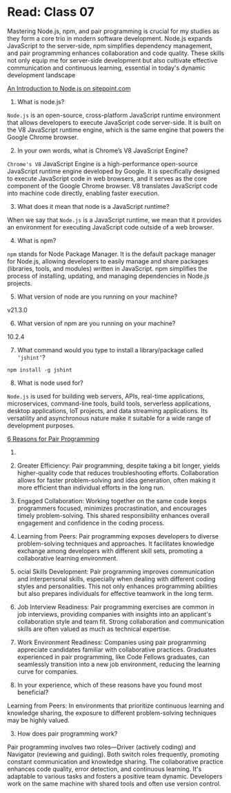 # Read: Class 07

Mastering Node.js, npm, and pair programming is crucial for my studies as they form a core trio in modern software development. Node.js expands JavaScript to the server-side, npm simplifies dependency management, and pair programming enhances collaboration and code quality. These skills not only equip me for server-side development but also cultivate effective communication and continuous learning, essential in today's dynamic development landscape

[An Introduction to Node.js on sitepoint.com](https://www.sitepoint.com/an-introduction-to-node-js)

1. What is node.js?

`Node.js` is an open-source, cross-platform JavaScript runtime environment that allows developers to execute JavaScript code server-side. It is built on the V8 JavaScript runtime engine, which is the same engine that powers the Google Chrome browser.

2. In your own words, what is Chrome’s V8 JavaScript Engine?

`Chrome's V8` JavaScript Engine is a high-performance open-source JavaScript runtime engine developed by Google. It is specifically designed to execute JavaScript code in web browsers, and it serves as the core component of the Google Chrome browser. V8 translates JavaScript code into machine code directly, enabling faster execution.

3. What does it mean that node is a JavaScript runtime?

When we say that `Node.js` is a JavaScript runtime, we mean that it provides an environment for executing JavaScript code outside of a web browser.

4. What is npm?

`npm` stands for Node Package Manager. It is the default package manager for Node.js, allowing developers to easily manage and share packages (libraries, tools, and modules) written in JavaScript. npm simplifies the process of installing, updating, and managing dependencies in Node.js projects.

5. What version of node are you running on your machine?

v21.3.0

6. What version of npm are you running on your machine?

10.2.4

7. What command would you type to install a library/package called `‘jshint’`?

`npm install -g jshint`

8. What is node used for?

`Node.js` is used for building web servers, APIs, real-time applications, microservices, command-line tools, build tools, serverless applications, desktop applications, IoT projects, and data streaming applications. Its versatility and asynchronous nature make it suitable for a wide range of development purposes.

[6 Reasons for Pair Programming](https://www.codefellows.org/blog/6-reasons-for-pair-programming/)

1. 


1. Greater Efficiency: Pair programming, despite taking a bit longer, yields higher-quality code that reduces troubleshooting efforts. Collaboration allows for faster problem-solving and idea generation, often making it more efficient than individual efforts in the long run.

2. Engaged Collaboration: Working together on the same code keeps programmers focused, minimizes procrastination, and encourages timely problem-solving. This shared responsibility enhances overall engagement and confidence in the coding process.

3. Learning from Peers: Pair programming exposes developers to diverse problem-solving techniques and approaches. It facilitates knowledge exchange among developers with different skill sets, promoting a collaborative learning environment.

4. ocial Skills Development: Pair programming improves communication and interpersonal skills, especially when dealing with different coding styles and personalities. This not only enhances programming abilities but also prepares individuals for effective teamwork in the long term.

5. Job Interview Readiness: Pair programming exercises are common in job interviews, providing companies with insights into an applicant's collaboration style and team fit. Strong collaboration and communication skills are often valued as much as technical expertise.

6. Work Environment Readiness: Companies using pair programming appreciate candidates familiar with collaborative practices. Graduates experienced in pair programming, like Code Fellows graduates, can seamlessly transition into a new job environment, reducing the learning curve for companies.

2. In your experience, which of these reasons have you found most beneficial?

Learning from Peers: In environments that prioritize continuous learning and knowledge sharing, the exposure to different problem-solving techniques may be highly valued.

3. How does pair programming work?

Pair programming involves two roles—Driver (actively coding) and Navigator (reviewing and guiding). Both switch roles frequently, promoting constant communication and knowledge sharing. The collaborative practice enhances code quality, error detection, and continuous learning. It's adaptable to various tasks and fosters a positive team dynamic. Developers work on the same machine with shared tools and often use version control.